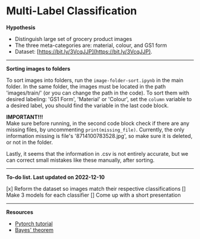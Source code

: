 # Multi-Label Classification

<b>Hypothesis</b>

- Distinguish large set of grocery product images
- The three meta-categories are: material, colour, and GS1 form
- Dataset: [https://bit.ly/3VcqJJP](https://bit.ly/3VcqJJP).

---

<b>Sorting images to folders</b>

To sort images into folders, run the <code>image-folder-sort.ipynb</code> in the main folder. In the same folder, the images must be located in the path 'images/train/' (or you can change the path in the code). To sort them with desired labeling: 'GS1 Form', 'Material' or 'Colour', set the <code>column</code> variable to a desired label, you should find the variable in the last code block.

<b>IMPORTANT!!!</b> <br>
Make sure before running, in the second code block check if there are any missing files, by uncommenting <code>print(missing_file)</code>. 
Currently, the only information missing is file's '8714100783528.jpg', so make sure it is deleted, or not in the folder.

Lastly, it seems that the information in .csv is not entirely accurate, but we can correct small mistakes like these manually, after sorting.

---

<b>To-do list. Last updated on 2022-12-10</b>

[x] Reform the dataset so images match their respective classifications
[] Make 3 models for each classifier
[] Come up with a short presentation

---

<b>Resources</b>

- [Pytorch tutorial](https://pytorch.org/tutorials/beginner/blitz/cifar10_tutorial.html)
- [Bayes' theorem](https://en.wikipedia.org/wiki/Bayes%27_theorem)

